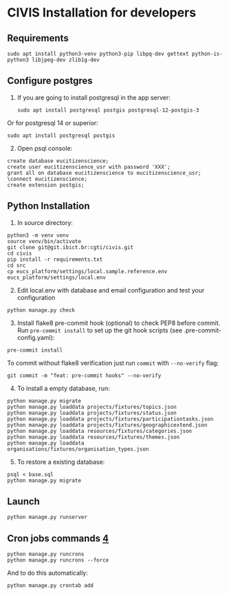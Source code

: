 # CIVIS Installation for developers

## Requirements

    sudo apt install python3-venv python3-pip libpq-dev gettext python-is-python3 libjpeg-dev zlib1g-dev

## Configure postgres

1) If you are going to install postgresql in the app server:

   ```
   sudo apt install postgresql postgis postgresql-12-postgis-3
   ```

Or for postgresql 14 or superior:

   ```
   sudo apt install postgresql postgis
   ```
   

2) Open psql console:
```
create database eucitizenscience;
create user eucitizenscience_usr with password 'XXX';
grant all on database eucitizenscience to eucitizenscience_usr;
\connect eucitizenscience;
create extension postgis;
```
## Python Installation

1) In source directory:

```
python3 -m venv venv
source venv/bin/activate
git clone git@git.ibict.br:cgti/civis.git
cd civis
pip install -r requirements.txt
cd src
cp eucs_platform/settings/local.sample.reference.env eucs_platform/settings/local.env
```

2) Edit local.env with database and email configuration and test your configuration

```
python manage.py check
```

3) Install flake8 pre-commit hook (optional) to check PEP8 before commit. 
Run `pre-commit install` to set up the git hook scripts (see .pre-commit-config.yaml):

```
pre-commit install
```

To commit without flake8 verification just run `commit` with `--no-verify` flag:

```
git commit -m "feat: pre-commit hooks" --no-verify
```

4) To install a empty database, run: 

```
python manage.py migrate
python manage.py loaddata projects/fixtures/topics.json
python manage.py loaddata projects/fixtures/status.json
python manage.py loaddata projects/fixtures/participationtasks.json
python manage.py loaddata projects/fixtures/geographicextend.json
python manage.py loaddata resources/fixtures/categories.json
python manage.py loaddata resources/fixtures/themes.json
python manage.py loaddata organisations/fixtures/organisation_types.json
```

5) To restore a existing database:

```
psql < base.sql
python manage.py migrate
```

## Launch
```
python manage.py runserver
```

## Cron jobs commands [4]
```
python manage.py runcrons
python manage.py runcrons --force
```

And to do this automatically:
```
python manage.py crontab add
```

[1]: https://eu-citizen.science/
[2]: https://www.python.org/
[3]: https://www.djangoproject.com/
[4]: https://pypi.org/project/django-crontab/ 
[5]: https://flake8.pycqa.org/en/latest/user/using-hooks.html
[6]: https://pre-commit.com/#pre-commit-configyaml---hooks